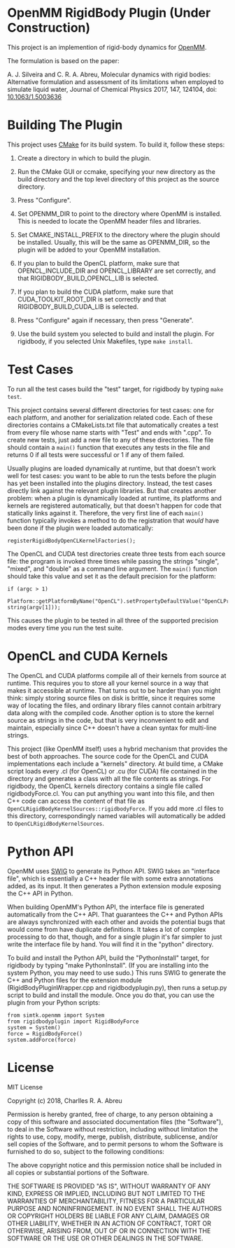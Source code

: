 OpenMM RigidBody Plugin (Under Construction)
=======================

This project is an implemention of rigid-body dynamics for [OpenMM](http://openmm.org).

The formulation is based on the paper:

A. J. Silveira and C. R. A. Abreu, Molecular dynamics with rigid bodies: Alternative formulation
and assessment of its limitations when employed to simulate liquid water, Journal of Chemical
Physics 2017, 147, 124104, doi: [10.1063/1.5003636](https://doi.org/10.1063%2F1.5003636)


Building The Plugin
===================

This project uses [CMake](http://www.cmake.org) for its build system.  To build it, follow these
steps:

1. Create a directory in which to build the plugin.

2. Run the CMake GUI or ccmake, specifying your new directory as the build directory and the top
level directory of this project as the source directory.

3. Press "Configure".

4. Set OPENMM_DIR to point to the directory where OpenMM is installed.  This is needed to locate
the OpenMM header files and libraries.

5. Set CMAKE_INSTALL_PREFIX to the directory where the plugin should be installed.  Usually,
this will be the same as OPENMM_DIR, so the plugin will be added to your OpenMM installation.

6. If you plan to build the OpenCL platform, make sure that OPENCL_INCLUDE_DIR and
OPENCL_LIBRARY are set correctly, and that RIGIDBODY_BUILD_OPENCL_LIB is selected.

7. If you plan to build the CUDA platform, make sure that CUDA_TOOLKIT_ROOT_DIR is set correctly
and that RIGIDBODY_BUILD_CUDA_LIB is selected.

8. Press "Configure" again if necessary, then press "Generate".

9. Use the build system you selected to build and install the plugin.  For rigidbody, if you
selected Unix Makefiles, type `make install`.


Test Cases
==========

To run all the test cases build the "test" target, for rigidbody by typing `make test`.

This project contains several different directories for test cases: one for each platform, and
another for serialization related code.  Each of these directories contains a CMakeLists.txt file
that automatically creates a test from every file whose name starts with "Test" and ends with
".cpp".  To create new tests, just add a new file to any of these directories.  The file should
contain a `main()` function that executes any tests in the file and returns 0 if all tests were
successful or 1 if any of them failed.

Usually plugins are loaded dynamically at runtime, but that doesn't work well for test cases:
you want to be able to run the tests before the plugin has yet been installed into the plugins
directory.  Instead, the test cases directly link against the relevant plugin libraries.  But
that creates another problem: when a plugin is dynamically loaded at runtime, its platforms and
kernels are registered automatically, but that doesn't happen for code that statically links
against it.  Therefore, the very first line of each `main()` function typically invokes a method
to do the registration that _would_ have been done if the plugin were loaded automatically:

    registerRigidBodyOpenCLKernelFactories();

The OpenCL and CUDA test directories create three tests from each source file: the program is
invoked three times while passing the strings "single", "mixed", and "double" as a command line
argument.  The `main()` function should take this value and set it as the default precision for
the platform:

    if (argc > 1)
        Platform::getPlatformByName("OpenCL").setPropertyDefaultValue("OpenCLPrecision", string(argv[1]));

This causes the plugin to be tested in all three of the supported precision modes every time you
run the test suite.


OpenCL and CUDA Kernels
=======================

The OpenCL and CUDA platforms compile all of their kernels from source at runtime.  This
requires you to store all your kernel source in a way that makes it accessible at runtime.  That
turns out to be harder than you might think: simply storing source files on disk is brittle,
since it requires some way of locating the files, and ordinary library files cannot contain
arbitrary data along with the compiled code.  Another option is to store the kernel source as
strings in the code, but that is very inconvenient to edit and maintain, especially since C++
doesn't have a clean syntax for multi-line strings.

This project (like OpenMM itself) uses a hybrid mechanism that provides the best of both
approaches.  The source code for the OpenCL and CUDA implementations each include a "kernels"
directory.  At build time, a CMake script loads every .cl (for OpenCL) or .cu (for CUDA) file
contained in the directory and generates a class with all the file contents as strings.  For
rigidbody, the OpenCL kernels directory contains a single file called rigidbodyForce.cl.  You can
put anything you want into this file, and then C++ code can access the content of that file
as `OpenCLRigidBodyKernelSources::rigidbodyForce`.  If you add more .cl files to this directory,
correspondingly named variables will automatically be added to `OpenCLRigidBodyKernelSources`.


Python API
==========

OpenMM uses [SWIG](http://www.swig.org) to generate its Python API.  SWIG takes an "interface
file", which is essentially a C++ header file with some extra annotations added, as its input.
It then generates a Python extension module exposing the C++ API in Python.

When building OpenMM's Python API, the interface file is generated automatically from the C++
API.  That guarantees the C++ and Python APIs are always synchronized with each other and avoids
the potential bugs that would come from have duplicate definitions.  It takes a lot of complex
processing to do that, though, and for a single plugin it's far simpler to just write the
interface file by hand.  You will find it in the "python" directory.

To build and install the Python API, build the "PythonInstall" target, for rigidbody by typing
"make PythonInstall".  (If you are installing into the system Python, you may need to use sudo.)
This runs SWIG to generate the C++ and Python files for the extension module
(RigidBodyPluginWrapper.cpp and rigidbodyplugin.py), then runs a setup.py script to build and
install the module.  Once you do that, you can use the plugin from your Python scripts:

    from simtk.openmm import System
    from rigidbodyplugin import RigidBodyForce
    system = System()
    force = RigidBodyForce()
    system.addForce(force)


License
=======

MIT License

Copyright (c) 2018, Charlles R. A. Abreu

Permission is hereby granted, free of charge, to any person obtaining a copy of this software
and associated documentation files (the "Software"), to deal in the Software without restriction,
including without limitation the rights to use, copy, modify, merge, publish, distribute,
sublicense, and/or sell copies of the Software, and to permit persons to whom the Software is
furnished to do so, subject to the following conditions:

The above copyright notice and this permission notice shall be included in all copies or
substantial portions of the Software.

THE SOFTWARE IS PROVIDED "AS IS", WITHOUT WARRANTY OF ANY KIND, EXPRESS OR IMPLIED, INCLUDING
BUT NOT LIMITED TO THE WARRANTIES OF MERCHANTABILITY, FITNESS FOR A PARTICULAR PURPOSE AND
NONINFRINGEMENT. IN NO EVENT SHALL THE AUTHORS OR COPYRIGHT HOLDERS BE LIABLE FOR ANY CLAIM,
DAMAGES OR OTHER LIABILITY, WHETHER IN AN ACTION OF CONTRACT, TORT OR OTHERWISE, ARISING FROM,
OUT OF OR IN CONNECTION WITH THE SOFTWARE OR THE USE OR OTHER DEALINGS IN THE SOFTWARE.
